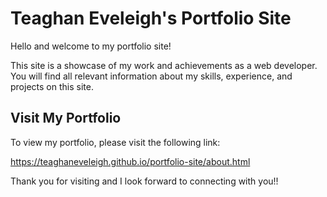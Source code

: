 # Teaghan Eveleigh's Portfolio Site

Hello and welcome to my portfolio site!

This site is a showcase of my work and achievements as a web developer. You will find all relevant information about my skills, experience, and projects on this site.

## Visit My Portfolio

To view my portfolio, please visit the following link:

https://teaghaneveleigh.github.io/portfolio-site/about.html

Thank you for visiting and I look forward to connecting with you!!

